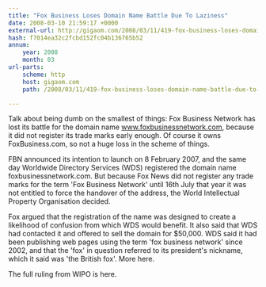 ```yaml
---
title: "Fox Business Loses Domain Name Battle Due To Laziness"
date: 2008-03-10 21:59:17 +0000
external-url: http://gigaom.com/2008/03/11/419-fox-business-loses-domain-name-battle-due-to-laziness/
hash: f7014ea32c2fcbd152fc04b136765b52
annum:
    year: 2008
    month: 03
url-parts:
    scheme: http
    host: gigaom.com
    path: /2008/03/11/419-fox-business-loses-domain-name-battle-due-to-laziness/

---
```


Talk about being dumb on the smallest of things: Fox Business Network has lost its battle for the domain name www.foxbusinessnetwork.com, because it did not register its trade marks early enough. Of course it owns FoxBusiness.com, so not a huge loss in the scheme of things.



FBN announced its intention to launch on 8 February 2007, and the same day Worldwide Directory Services (WDS) registered the domain name foxbusinessnetwork.com. But because Fox News did not register any trade marks for the term 'Fox Business Network' until 16th July that year it was not entitled to force the handover of the address, the World Intellectual Property Organisation decided.



Fox argued that the registration of the name was designed to create a likelihood of confusion from which WDS would benefit. It also said that WDS had contacted it and offered to sell the domain for $50,000. WDS said it had been publishing web pages using the term 'fox business network' since 2002, and that the 'fox' in question referred to its president's nickname, which it said was 'the British fox'. More here.



The full ruling from WIPO is here.
